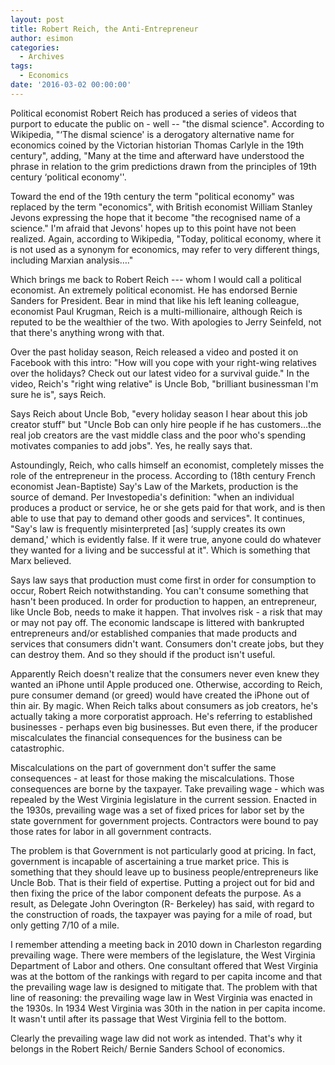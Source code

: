 ```yaml
---
layout: post
title: Robert Reich, the Anti-Entrepreneur
author: esimon
categories:
  - Archives
tags:
  - Economics
date: '2016-03-02 00:00:00'
---
```

Political economist Robert Reich has produced a series of videos that purport to educate the public on - well -- "the dismal science". According to Wikipedia, "‘The dismal science' is a derogatory alternative name for economics coined by the Victorian historian Thomas Carlyle in the 19th century", adding, "Many at the time and afterward have understood the phrase in relation to the grim predictions drawn from the principles of 19th century ‘political economy''.

Toward the end of the 19th century the term "political economy" was replaced by the term "economics", with British economist William Stanley Jevons expressing the hope that it become "the recognised name of a science." I'm afraid that Jevons' hopes up to this point have not been realized. Again, according to Wikipedia, "Today, political economy, where it is not used as a synonym for economics, may refer to very different things, including Marxian analysis…."

Which brings me back to Robert Reich --- whom I would call a political economist. An extremely political economist. He has endorsed Bernie Sanders for President. Bear in mind that like his left leaning colleague, economist Paul Krugman, Reich is a multi-millionaire, although Reich is reputed to be the wealthier of the two. With apologies to Jerry Seinfeld, not that there's anything wrong with that. 

Over the past holiday season, Reich released a video and posted it on Facebook with this intro: "How will you cope with your right-wing relatives over the holidays? Check out our latest video for a survival guide." In the video, Reich's "right wing relative" is Uncle Bob, "brilliant businessman I'm sure he is", says Reich. 

Says Reich about Uncle Bob, "every holiday season I hear about this job creator stuff" but "Uncle Bob can only hire people if he has customers…the real job creators are the vast middle class and the poor who's spending motivates companies to add jobs". Yes, he really says that. 

Astoundingly, Reich, who calls himself an economist, completely misses the role of the entrepreneur in the process. According to (18th century French economist Jean-Baptiste) Say's Law of the Markets, production is the source of demand. Per Investopedia's definition: "when an individual produces a product or service, he or she gets paid for that work, and is then able to use that pay to demand other goods and services". It continues, "Say's law is frequently misinterpreted [as] ‘supply creates its own demand,' which is evidently false. If it were true, anyone could do whatever they wanted for a living and be successful at it". Which is something that Marx believed. 

Says law says that production must come first in order for consumption to occur, Robert Reich notwithstanding. You can't consume something that hasn't been produced. In order for production to happen, an entrepreneur, like Uncle Bob, needs to make it happen. That involves risk - a risk that may or may not pay off. The economic landscape is littered with bankrupted entrepreneurs and/or established companies that made products and services that consumers didn't want. Consumers don't create jobs, but they can destroy them. And so they should if the product isn't useful. 

Apparently Reich doesn't realize that the consumers never even knew they wanted an iPhone until Apple produced one. Otherwise, according to Reich, pure consumer demand (or greed) would have created the iPhone out of thin air. By magic. When Reich talks about consumers as job creators, he's actually taking a more corporatist approach. He's referring to established businesses - perhaps even big businesses. But even there, if the producer miscalculates the financial consequences for the business can be catastrophic. 

Miscalculations on the part of government don't suffer the same consequences - at least for those making the miscalculations. Those consequences are borne by the taxpayer. Take prevailing wage - which was repealed by the West Virginia legislature in the current session. Enacted in the 1930s, prevailing wage was a set of fixed prices for labor set by the state government for government projects. Contractors were bound to pay those rates for labor in all government contracts. 

The problem is that Government is not particularly good at pricing. In fact, government is incapable of ascertaining a true market price. This is something that they should leave up to business people/entrepreneurs like Uncle Bob. That is their field of expertise. Putting a project out for bid and then fixing the price of the labor component defeats the purpose. As a result, as Delegate John Overington (R- Berkeley) has said, with regard to the construction of roads, the taxpayer was paying for a mile of road, but only getting 7/10 of a mile. 

I remember attending a meeting back in 2010 down in Charleston regarding prevailing wage. There were members of the legislature, the West Virginia Department of Labor and others. One consultant offered that West Virginia was at the bottom of the rankings with regard to per capita income and that the prevailing wage law is designed to mitigate that. The problem with that line of reasoning: the prevailing wage law in West Virginia was enacted in the 1930s. In 1934 West Virginia was 30th in the nation in per capita income. It wasn't until after its passage that West Virginia fell to the bottom. 

Clearly the prevailing wage law did not work as intended. That's why it belongs in the Robert Reich/ Bernie Sanders School of economics. 

